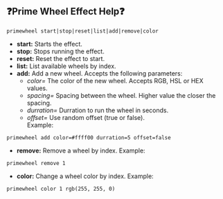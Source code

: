 ## :question:__Prime Wheel Effect Help__:question:
```
primewheel start|stop|reset|list|add|remove|color
```

- __start:__  Starts the effect.
- __stop:__  Stops running the effect.
- __reset:__  Reset the effect to start.
- __list:__  List available wheels by index.
- __add:__  Add a new wheel.  Accepts the following parameters:
    - *color=* The color of the new wheel.  Accepts RGB, HSL or HEX values.
    - *spacing=* Spacing between the wheel.  Higher value the closer the spacing.
    - *durration=* Durration to run the wheel in seconds.
    - *offset=* Use random offset (true or false).
<br/>Example:
```
primewheel add color=#ffff00 durration=5 offset=false
```
- __remove:__  Remove a wheel by index.  Example:
```
primewheel remove 1
```
- __color:__  Change a wheel color by index.  Example:
```
primewheel color 1 rgb(255, 255, 0)
```
